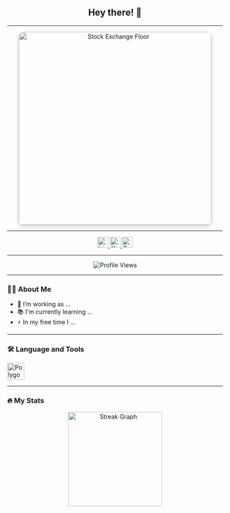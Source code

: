 ## <div align="center">Hey there! 👋</div>

---

<div align="center">
  <img src="https://images.fastcompany.com/image/upload/f_webp,q_auto,c_fit/wp-cms/uploads/2020/03/p-1-why-an-empty-floor-on-the-new-york-stock-exchange-will-have-little-impact-on-trading.jpg" 
       alt="Stock Exchange Floor" 
       height="450" 
       style="border-radius: 10px; box-shadow: 0px 4px 10px rgba(0, 0, 0, 0.2);" />
</div>

---

<div align="center">
  <a href="https://linkedin.com">
    <img src="https://img.shields.io/static/v1?message=LinkedIn&logo=linkedin&label=&color=0077B5&logoColor=white&labelColor=&style=for-the-badge" 
         height="25" alt="LinkedIn Logo" />
  </a>
  <a href="https://youtube.com">
    <img src="https://img.shields.io/static/v1?message=YouTube&logo=youtube&label=&color=FF0000&logoColor=white&labelColor=&style=for-the-badge" 
         height="25" alt="YouTube Logo" />
  </a>
  <a href="https://twitter.com">
    <img src="https://img.shields.io/static/v1?message=Twitter&logo=twitter&label=&color=1DA1F2&logoColor=white&labelColor=&style=for-the-badge" 
         height="25" alt="Twitter Logo" />
  </a>
</div>

---

<div align="center">
  <img src="https://visitor-badge.laobi.icu/badge?page_id=ArvinFarrelP.ArvinFarrelP" alt="Profile Views" />
</div>

---

### 👩‍💻 About Me

- 🔭 I’m working as ...  
- 📚 I'm currently learning ...  
- ⚡ In my free time I ...  

---

### 🛠 Language and Tools

<div align="left">
  <img src="https://cdn.jsdelivr.net/gh/devicons/devicon/icons/polygon/polygon-original.svg" height="40" alt="Polygon Logo" />
</div>

---

### 🔥 My Stats

<div align="center">
  <img src="https://streak-stats.demolab.com?user=ArvinFarrelP&locale=en&mode=daily&theme=dark&hide_border=false&border_radius=5&order=3" height="220" alt="Streak Graph" />
</div>
